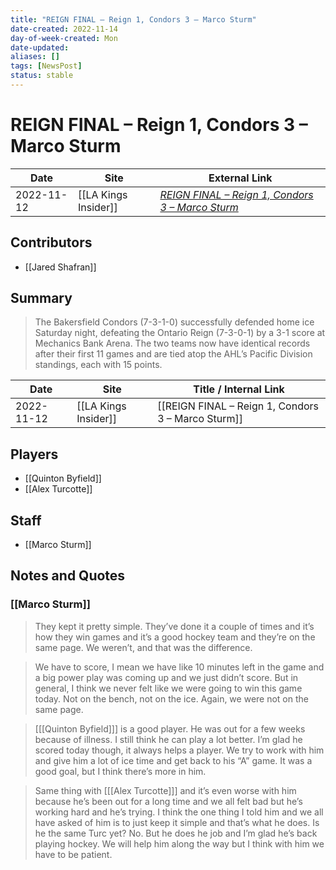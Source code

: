 ```yaml
---
title: "REIGN FINAL – Reign 1, Condors 3 – Marco Sturm"
date-created: 2022-11-14
day-of-week-created: Mon
date-updated: 
aliases: []
tags: [NewsPost]
status: stable
---
```


# REIGN FINAL – Reign 1, Condors 3 – Marco Sturm

| Date       | Site                 | External Link                                                                                                                        |
| ---------- | -------------------- | ------------------------------------------------------------------------------------------------------------------------------------ |
| 2022-11-12 | [[LA Kings Insider]] | [*REIGN FINAL – Reign 1, Condors 3 – Marco Sturm*](https://lakingsinsider.com/2022/11/12/reign-final-reign-1-condors-3-marco-sturm/) |

## Contributors
- [[Jared Shafran]]

## Summary
> The Bakersfield Condors (7-3-1-0) successfully defended home ice Saturday night, defeating the Ontario Reign (7-3-0-1) by a 3-1 score at Mechanics Bank Arena. The two teams now have identical records after their first 11 games and are tied atop the AHL’s Pacific Division standings, each with 15 points.

| Date       | Site                 | Title / Internal Link                              |
| ---------- | -------------------- | -------------------------------------------------- |
| 2022-11-12 | [[LA Kings Insider]] | [[REIGN FINAL – Reign 1, Condors 3 – Marco Sturm]] |

## Players
- [[Quinton Byfield]]
- [[Alex Turcotte]]

## Staff
- [[Marco Sturm]]

## Notes and Quotes
### [[Marco Sturm]]
> They kept it pretty simple. They’ve done it a couple of times and it’s how they win games and it’s a good hockey team and they’re on the same page. We weren’t, and that was the difference.

> We have to score, I mean we have like 10 minutes left in the game and a big power play was coming up and we just didn’t score. But in general, I think we never felt like we were going to win this game today. Not on the bench, not on the ice. Again, we were not on the same page.

>\[[[Quinton Byfield]]] is a good player. He was out for a few weeks because of illness. I still think he can play a lot better. I’m glad he scored today though, it always helps a player. We try to work with him and give him a lot of ice time and get back to his “A” game. It was a good goal, but I think there’s more in him.

> Same thing with \[[[Alex Turcotte]]] and it’s even worse with him because he’s been out for a long time and we all felt bad but he’s working hard and he’s trying. I think the one thing I told him and we all have asked of him is to just keep it simple and that’s what he does. Is he the same Turc yet? No. But he does he job and I’m glad he’s back playing hockey. We will help him along the way but I think with him we have to be patient.



